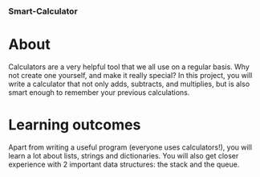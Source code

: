 ### Smart-Calculator
# About
Calculators are a very helpful tool that we all use on a regular basis. Why not create one yourself, and make it really special? In this project, you will write a calculator that not only adds, subtracts, and multiplies, but is also smart enough to remember your previous calculations.
# Learning outcomes
Apart from writing a useful program (everyone uses calculators!), you will learn a lot about lists, strings and dictionaries. You will also get closer experience with 2 important data structures: the stack and the queue.

